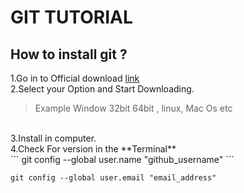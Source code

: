 # GIT TUTORIAL
## How to install git ?
1.Go in to Official download [link](https://git-scm.com/downloads) <br>
2.Select your Option and Start Downloading.
> Example Window 32bit 64bit , linux, Mac Os etc
<br>
3.Install in computer.<br>
4.Check For version in the **Terminal**<br>
```
git config --global user.name "github_username"
```

```
git config --global user.email "email_address"
```
